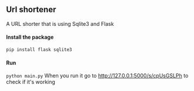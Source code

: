 ## Url shortener
A URL shorter that is using Sqlite3 and Flask

#### Install the package
```pip install flask sqlite3```

#### Run 
```python main.py```
When you run it go to http://127.0.0.1:5000/s/cpUsGSLPh to check if it's working



